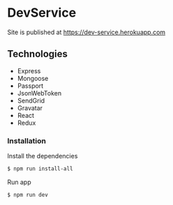# DevService

Site is published at https://dev-service.herokuapp.com

## Technologies

- Express
- Mongoose
- Passport
- JsonWebToken
- SendGrid
- Gravatar
- React
- Redux

### Installation

Install the dependencies

```sh
$ npm run install-all
```

Run app

```sh
$ npm run dev
```
